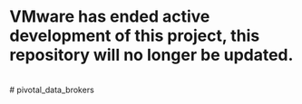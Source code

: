 <h1> VMware has ended active development of this project, this repository will no longer be updated.</h1><br># pivotal_data_brokers
